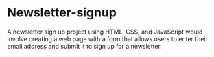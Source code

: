 # Newsletter-signup
A newsletter sign up project using HTML, CSS, and JavaScript would involve creating a web page with a form that allows users to enter their email address and submit it to sign up for a newsletter.
